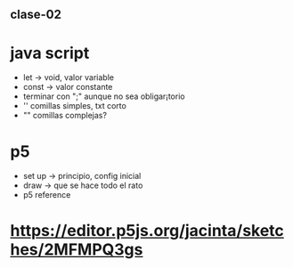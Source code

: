 ## clase-02
# java script
* let -> void, valor variable
* const -> valor constante
* terminar con ";" aunque no sea obligar¡torio
* '' comillas simples, txt corto
* "" comillas complejas?

# p5
* set up -> principio, config inicial
* draw -> que se hace todo el rato
* p5 reference

# https://editor.p5js.org/jacinta/sketches/2MFMPQ3gs
